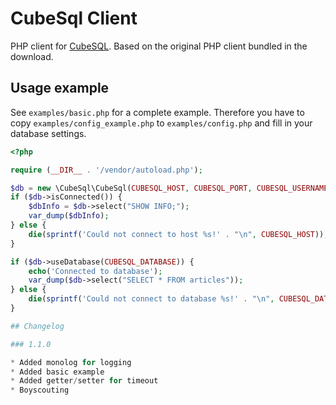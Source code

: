 # CubeSql Client

PHP client for [CubeSQL](http://www.sqlabs.com/cubesql.php). Based on the original PHP client bundled in the download.

## Usage example

See `examples/basic.php` for a complete example. Therefore you have to copy `examples/config_example.php` to `examples/config.php` and fill in your database settings.

```php
<?php

require (__DIR__ . '/vendor/autoload.php');

$db = new \CubeSql\CubeSql(CUBESQL_HOST, CUBESQL_PORT, CUBESQL_USERNAME, CUBESQL_PASSWORD);
if ($db->isConnected()) {
	$dbInfo = $db->select("SHOW INFO;");
	var_dump($dbInfo);
} else {
	die(sprintf('Could not connect to host %s!' . "\n", CUBESQL_HOST));
}

if ($db->useDatabase(CUBESQL_DATABASE)) {
	echo('Connected to database');
	var_dump($db->select("SELECT * FROM articles"));
} else {
	die(sprintf('Could not connect to database %s!' . "\n", CUBESQL_DATABASE));
}

## Changelog

### 1.1.0

* Added monolog for logging
* Added basic example
* Added getter/setter for timeout
* Boyscouting
